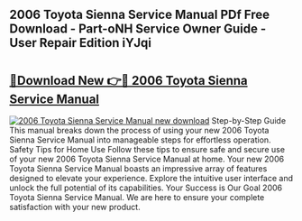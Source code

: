 ## 2006 Toyota Sienna Service Manual PDf Free Download - Part-oNH Service Owner Guide - User Repair Edition iYJqi

# <h2><a href="http://bc16246.oget.top/?id=2006+Toyota+Sienna+Service+Manual">🔗Download New 👉🔴 2006 Toyota Sienna Service Manual</a></h2>

[![2006 Toyota Sienna Service Manual new download](https://i.imgur.com/5g1atiW.png)](http://bc16246.oget.top/?id=2006+Toyota+Sienna+Service+Manual)
Step-by-Step Guide This manual breaks down the process of using your new 2006 Toyota Sienna Service Manual into manageable steps for effortless operation. Safety Tips for Home Use Follow these tips to ensure safe and secure use of your new 2006 Toyota Sienna Service Manual at home. Your new 2006 Toyota Sienna Service Manual boasts an impressive array of features designed to elevate your experience. Explore the intuitive user interface and unlock the full potential of its capabilities. Your Success is Our Goal 2006 Toyota Sienna Service Manual. We are here to ensure your complete satisfaction with your new product.
